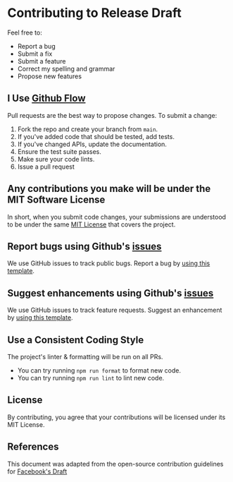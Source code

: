 # Contributing to Release Draft
Feel free to:

- Report a bug
- Submit a fix
- Submit a feature
- Correct my spelling and grammar
- Propose new features

## I Use [Github Flow](https://docs.github.com/en/get-started/quickstart/github-flow)
Pull requests are the best way to propose changes. To submit a change:

1. Fork the repo and create your branch from `main`.
2. If you've added code that should be tested, add tests.
3. If you've changed APIs, update the documentation.
4. Ensure the test suite passes.
5. Make sure your code lints.
6. Issue a pull request

## Any contributions you make will be under the MIT Software License
In short, when you submit code changes, your submissions are understood to be under the same [MIT License](https://github.com/crs-k/release-draft/blob/main/LICENSE) that covers the project.

## Report bugs using Github's [issues](https://github.com/crs-k/release-draft/issues/new?assignees=&labels=bug+%F0%9F%90%9B&template=bug_report.md&title=%5BBUG%5D)
We use GitHub issues to track public bugs. Report a bug by [using this template](https://github.com/crs-k/release-draft/issues/new?assignees=&labels=bug+%F0%9F%90%9B&template=bug_report.md&title=%5BBUG%5D).

## Suggest enhancements using Github's [issues](https://github.com/crs-k/release-draft/issues/new?assignees=&labels=enhancement+%F0%9F%92%8E&template=feature_request.md&title=%5BFEATURE%5D)
We use GitHub issues to track feature requests. Suggest an enhancement by [using this template](https://github.com/crs-k/release-draft/issues/new?assignees=&labels=enhancement+%F0%9F%92%8E&template=feature_request.md&title=%5BFEATURE%5D).

## Use a Consistent Coding Style
The project's linter & formatting will be run on all PRs.

* You can try running `npm run format` to format new code.
* You can try running `npm run lint` to lint new code.

## License
By contributing, you agree that your contributions will be licensed under its MIT License.

## References
This document was adapted from the open-source contribution guidelines for [Facebook's Draft](https://github.com/facebook/draft-js/blob/main/CONTRIBUTING.md)
